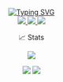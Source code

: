 <p align="center">
<a href="https://github.com/stephen-eades">
    <img src="https://readme-typing-svg.demolab.com?font=Georgia&size=18&duration=2000&pause=100&center=true&multiline=true&width=500&height=80&repeat=false&lines=Stephen+Eades;Software+Engineer+%7C+Researcher+%7C+Investor;Robotics+%7C+AI/ML+%7C+Automation+%7C+Web3+%7C+Visualizations" alt="Typing SVG" />
</a>
<br/>

<a href="https://stepheneades.com">
    <img src="https://img.shields.io/badge/Website-stepheneades.com-red?style=flat-square">
</a>  
<a href="https://www.linkedin.com/in/stephen-eades/">
    <img src="https://img.shields.io/badge/-Linkedin-blue?style=flat-square&logo=linkedin">
</a>
<a href="mailto:contact@stepheneades.info">
    <img src="https://img.shields.io/badge/-Email-red?style=flat-square&logo=gmail&logoColor=white">
</a>
</p>

<div align="center">
📈 Stats

![](http://github-profile-summary-cards.vercel.app/api/cards/profile-details?username=stephen-eades&theme=nightowl)

![](http://github-profile-summary-cards.vercel.app/api/cards/stats?username=stephen-eades&theme=nightowl)
![](http://github-profile-summary-cards.vercel.app/api/cards/repos-per-language?username=stephen-eades&theme=nightowl)

</div>
